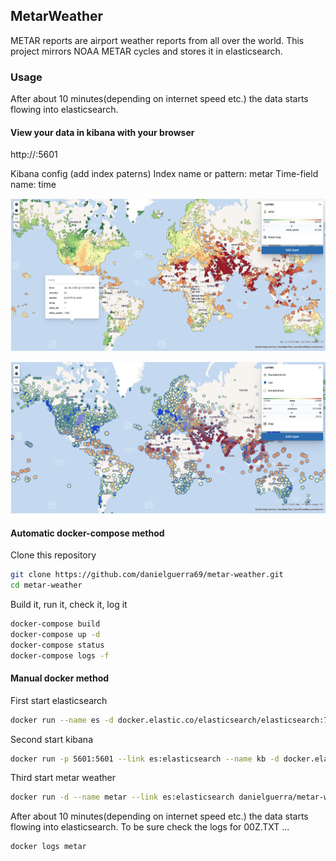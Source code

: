 ## MetarWeather

METAR reports are airport weather reports from all over the world.
This project mirrors NOAA METAR cycles and stores it in elasticsearch.

### Usage

After about 10 minutes(depending on internet speed etc.)
the data starts flowing into elasticsearch.

#### View your data in kibana with your browser

http://<docker-host>:5601


Kibana config (add index paterns)
Index name or pattern: metar
Time-field name: time

![Wind map example](https://github.com/danielguerra69/metar-weather/blob/master/images/wind.png)

![Temperature map example](https://github.com/danielguerra69/metar-weather/blob/master/images/temperature.png)

#### Automatic docker-compose method

Clone this repository

```bash
git clone https://github.com/danielguerra69/metar-weather.git
cd metar-weather
```

Build it, run it, check it, log it

```bash
docker-compose build
docker-compose up -d
docker-compose status
docker-compose logs -f
```

#### Manual docker method
First start elasticsearch
```bash
docker run --name es -d docker.elastic.co/elasticsearch/elasticsearch:7.8.0
```

Second start kibana
```bash
docker run -p 5601:5601 --link es:elasticsearch --name kb -d docker.elastic.co/kibana/kibana:7.8.0
```

Third start metar weather
```bash
docker run -d --name metar --link es:elasticsearch danielguerra/metar-weather
```

After about 10 minutes(depending on internet speed etc.)
the data starts flowing into elasticsearch. To be sure
check the logs for 00Z.TXT ...

```bash
docker logs metar
```


